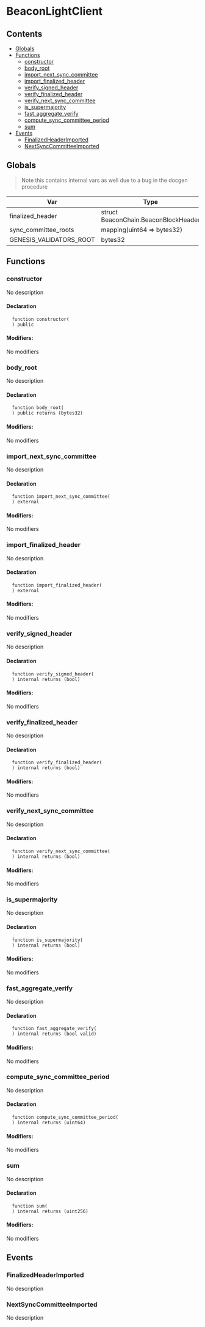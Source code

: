 # BeaconLightClient





## Contents
<!-- START doctoc generated TOC please keep comment here to allow auto update -->
<!-- DON'T EDIT THIS SECTION, INSTEAD RE-RUN doctoc TO UPDATE -->

- [Globals](#globals)
- [Functions](#functions)
  - [constructor](#constructor)
  - [body_root](#body_root)
  - [import_next_sync_committee](#import_next_sync_committee)
  - [import_finalized_header](#import_finalized_header)
  - [verify_signed_header](#verify_signed_header)
  - [verify_finalized_header](#verify_finalized_header)
  - [verify_next_sync_committee](#verify_next_sync_committee)
  - [is_supermajority](#is_supermajority)
  - [fast_aggregate_verify](#fast_aggregate_verify)
  - [compute_sync_committee_period](#compute_sync_committee_period)
  - [sum](#sum)
- [Events](#events)
  - [FinalizedHeaderImported](#finalizedheaderimported)
  - [NextSyncCommitteeImported](#nextsynccommitteeimported)

<!-- END doctoc generated TOC please keep comment here to allow auto update -->

## Globals

> Note this contains internal vars as well due to a bug in the docgen procedure

| Var | Type |
| --- | --- |
| finalized_header | struct BeaconChain.BeaconBlockHeader |
| sync_committee_roots | mapping(uint64 => bytes32) |
| GENESIS_VALIDATORS_ROOT | bytes32 |



## Functions

### constructor
No description


#### Declaration
```solidity
  function constructor(
  ) public
```

#### Modifiers:
No modifiers



### body_root
No description


#### Declaration
```solidity
  function body_root(
  ) public returns (bytes32)
```

#### Modifiers:
No modifiers



### import_next_sync_committee
No description


#### Declaration
```solidity
  function import_next_sync_committee(
  ) external
```

#### Modifiers:
No modifiers



### import_finalized_header
No description


#### Declaration
```solidity
  function import_finalized_header(
  ) external
```

#### Modifiers:
No modifiers



### verify_signed_header
No description


#### Declaration
```solidity
  function verify_signed_header(
  ) internal returns (bool)
```

#### Modifiers:
No modifiers



### verify_finalized_header
No description


#### Declaration
```solidity
  function verify_finalized_header(
  ) internal returns (bool)
```

#### Modifiers:
No modifiers



### verify_next_sync_committee
No description


#### Declaration
```solidity
  function verify_next_sync_committee(
  ) internal returns (bool)
```

#### Modifiers:
No modifiers



### is_supermajority
No description


#### Declaration
```solidity
  function is_supermajority(
  ) internal returns (bool)
```

#### Modifiers:
No modifiers



### fast_aggregate_verify
No description


#### Declaration
```solidity
  function fast_aggregate_verify(
  ) internal returns (bool valid)
```

#### Modifiers:
No modifiers



### compute_sync_committee_period
No description


#### Declaration
```solidity
  function compute_sync_committee_period(
  ) internal returns (uint64)
```

#### Modifiers:
No modifiers



### sum
No description


#### Declaration
```solidity
  function sum(
  ) internal returns (uint256)
```

#### Modifiers:
No modifiers





## Events

### FinalizedHeaderImported
No description

  


### NextSyncCommitteeImported
No description

  


